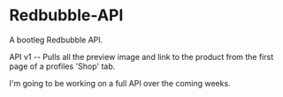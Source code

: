 Redbubble-API
================

A bootleg Redbubble API.

API v1 -- Pulls all the preview image and link to the product from the first page of a profiles 'Shop' tab.

I'm going to be working on a full API over the coming weeks.
